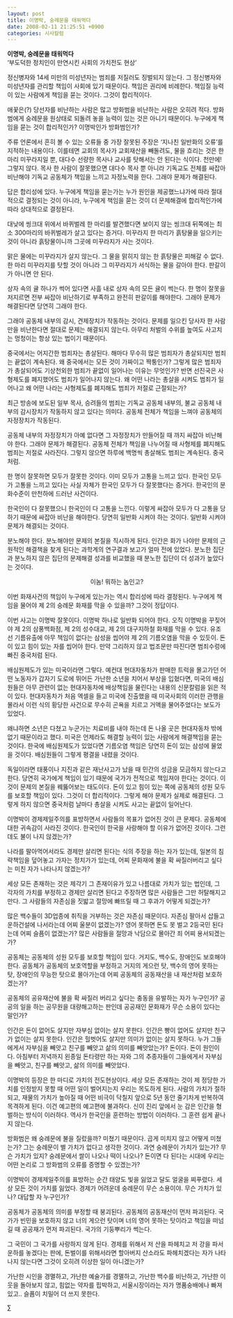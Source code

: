 ```yaml
---
layout: post
title: 이명박, 숭례문을 태워먹다
date: 2008-02-11 21:25:51 +0900
categories: 시사칼럼
---
```

**이명박, 숭례문을 태워먹다**  
‘부도덕한 정치인이 만연시킨 사회의 가치전도 현상’

정신병자와 14세 미만의 미성년자는 범죄를 저질러도 징벌되지 않는다. 그 정신병자와 미성년자를 관리할 책임이 사회에 있기 때문이다. 책임은 권리에 비례한다. 책임질 능력이 있는 사람에게 책임을 묻는 것이다. 그것이 합리적이다. 

애꿎은(?) 당선자를 비난하는 사람은 많고 방화범을 비난하는 사람은 오히려 적다. 방화범에게 숭례문을 원상태로 되돌려 놓을 능력이 있는 것은 아니기 때문이다. 누구에게 책임을 묻는 것이 합리적인가? 이명박인가 방화범인가?

주류 언론에서 흔히 볼 수 있는 오류들 중 가장 잘못된 주장은 ‘지나친 일반화의 오류’를 지적하는 내용이다. 이를테면 교회의 목사가 교회재산을 빼돌려도, 물을 흐리는 것은 한 마리 미꾸라지일 뿐, 대다수 선량한 목사나 교사를 탓해서는 안 된다는 식이다. 천만에! 그렇지 않다. 목사 한 사람이 잘못했으면 대다수 목사 뿐 아니라 기독교도 전체를 싸잡아 비난해야 기독교 공동체가 책임을 느끼고 자정노력을 한다. 그래야 문제가 해결된다. 

답은 합리성에 있다. 누구에게 책임을 묻는가는 누가 원인을 제공했느냐가에 따라 절대적으로 결정되는 것이 아니라, 누구에게 책임을 묻는 것이 더 문제해결에 합리적인가에 따라 상대적으로 결정된다. 

대낮에 씽크대 위에서 바퀴벌레 한 마리를 발견했다면 보이지 않는 씽크대 뒤쪽에는 최소 300마리의 바퀴벌레가 살고 있다는 증거다. 미꾸라지 한 마리가 흙탕물을 일으키는 것이 아니라 흙탕물이니까 그곳에 미꾸라지가 사는 것이다. 

맑은 물에는 미꾸라지가 살지 않는다. 그 물을 맑히지 않는 한 흙탕물은 피해갈 수 없다. 한 마리 미꾸라지를 탓할 것이 아니라 그 미꾸라지가 서식하는 물을 갈아야 한다. 판갈이가 아니면 안 된다. 

상자 속의 귤 하나가 썩어 있다면 사흘 내로 상자 속의 모든 귤이 썩는다. 한 명이 잘못을 저지르면 전부 싸잡아 비난하기로 부족하고 완전히 판갈이를 해야한다. 그래야 문제가 해결된다면 당연히 그래야 한다. 

그래야 공동체 내부의 감시, 견제장치가 작동하는 것이다. 문제를 일으킨 당사자 한 사람만을 비난한다면 절대로 문제는 해결되지 않는다. 아무리 처벌의 수위를 높여도 사고치는 멍청이는 항상 있는 법이기 때문이다. 

중국에서는 어지간한 범죄자는 총살된다. 해마다 무수히 많은 범죄자가 총살되지만 범죄는 끝없이 계속된다. 왜 중국에서는 모든 것이 가짜이고 짝퉁인가? 그렇게 많은 범죄자가 총살되어도 기상천외한 범죄가 끝없이 일어나는 이유는 무엇인가? 반면 선진국은 사형제도를 폐지했어도 범죄가 일어나지 않는다. 왜 어떤 나라는 총살을 시켜도 범죄가 일어나고 왜 어떤 나라는 사형제도를 폐지해도 범죄가 저절로 근절되는가? 

최근 방송에 보도된 일부 목사, 승려들의 범죄는 기독교 공동체 내부의, 불교 공동체 내부의 감시장치가 작동하지 않고 있다는 의미다. 공동체 전체가 책임을 느껴야 공동체의 자정장치가 작동된다. 

공동체 내부의 자정장치가 아예 없다면 그 자정장치가 만들어질 때 까지 싸잡아 비난해야 한다. 그래야 문제가 해결된다. 공동체 전체가 책임을 나누어질 때 사형제를 폐지해도 범죄는 저절로 사라진다. 그렇지 않으면 하루에 백명씩 총살해도 범죄는 계속된다. 중국처럼.

한 명이 잘못하면 모두가 잘못한 것이다. 이미 모두가 고통을 느끼고 있다. 한국인 모두가 고통을 느끼고 있다는 사실 자체가 한국인 모두가 다 잘못했다는 증거다. 한국인의 문화수준이 만천하에 드러난 사건이다. 

한국인이 다 잘못했으니 한국인이 다 고통을 느낀다. 이렇게 싸잡아 모두가 다 고통을 당하기 때문에 싸잡아 비난을 해야한다. 당연히 일반화 시켜야 하는 것이다. 일반화 시켜야 문제가 해결되는 것이다. 

분노해야 한다. 분노해야만 문제의 본질을 직시하게 된다. 인간은 화가 나야만 문제의 근원적인 해결책을 찾게 된다는 과학계의 연구결과 보고가 얼마 전에 있었다. 분노한 집단과 분노하지 않은 집단의 문제해결 성과를 비교했을 때 분노한 집단이 더 성과가 높았다는 것이다. 



<p align="center">
  이놈! 뭐하는 놈인고?
</p>

이번 화재사건의 책임이 누구에게 있는가는 역시 합리성에 따라 결정된다. 누구에게 책임을 물어야 제 2의 숭례문 화재를 막을 수 있을까? 그것이 정답이다. 

이번 사고는 이명박 잘못이다. 이명박 하나로 일반화 되어야 한다. 오직 이명박을 꾸짖어야 제 2의 삼풍백화점, 제 2의 성수대교, 제 2의 대구지하철 화재를 막을 수 있다. 유조선 기름유출에 아무 책임이 없다는 삼성을 씹어야 제 2의 기름오염을 막을 수 있듯이. 돈이 있고 힘이 있는 자를 씹어야 한다. 만약 그리하지 않고 법조문만 따진다면 범죄수렁에 빠진 중국처럼 된다. 

배심원제도가 있는 미국이라면 그렇다. 예컨대 현대자동차가 판매한 트럭을 몰고가던 어떤 노동자가 갑자기 도로에 뛰어든 가난한 소년을 치어서 부상을 입혔다면, 미국의 배심원들은 아무 관련이 없는 현대자동차에 배상책임을 물린다는 내용의 신문칼럼을 읽은 적이 있다. 현대자동차가 처음 엑셀을 들고 미국에 진출했을 때 미국사회의 이러한 관행을 몰라서 이런 식의 황당한 사건으로 무수히 곤욕을 치르고 거액을 물어주었다는 보도가 있었다. 

왜냐하면 소년은 다쳤고 누군가는 치료비를 내야 하는데 돈 나올 곳은 현대자동차 밖에 없기 때문이라고 했다. 미국은 언제라도 해결할 능력이 있는 사람에게 해결책임을 묻는 것이다. 한국에 배심원제도가 있었다면 기름오염 책임은 당연히 돈이 있는 삼성에 물었을 것이다. 배심원들이 그렇게 평결을 내렸을 것이다. 

독일이라면 태풍이나 지진과 같은 재난사고가 났을 때 민간의 성금을 모금하지 않는다고 한다. 당연히 국가에게 책임이 있기 때문에 국가가 전적으로 책임져야 한다는 것이다. 이것이 문제의 본질을 꿰뚫어보는 태도이다. 돈이 있고 힘이 있는 쪽에 공동체의 성원 모두를 보호할 책임이 있다. 그것이 더 합리적이다. 그렇게 해야 문제가 실제로 해결된다. 그렇게 하지 않으면 중국처럼 날마다 총살을 시켜도 사고는 끝없이 일어난다. 

이명박이 경제제일주의를 표방하면서 사람들의 목표가 없어진 것이 큰 문제다. 공동체에 대한 귀속감이 사라진 것이다. 한국인이 한국을 사랑해야 할 이유가 없어진 것이다. 그런데도 불이 나지 않겠는가?

나라를 팔아먹어서라도 경제만 살리면 된다는 식의 주장을 하는 자가 있는데, 일본의 침략책임을 덮어놓고 가자는 정치가가 있는데, 어찌 문화재에 불을 확 싸질러버리고 싶다는 미친 자가 나타나지 않겠는가? 

세상 모든 존재하는 것은 제각기 그 존재이유가 있고 나름대로 가치가 있는 법인데, 그 각자의 가치를 부정하고 경제만 살리면 된다고 주장하면 많은 사람들은 그만 허탈해지고 만다. 그 사람들의 자존심을 짓밟고 절망에 빠뜨릴 때 그 후과가 어떻게 되겠는가?

많은 백수들이 3D업종에 취직을 거부하는 것은 자존심 때문이다. 자존심 팔아서 삽들고 운하건설에 나서라는데 어찌 울분이 없겠는가? 영어 못하면 돈도 못 벌고 2등국민 된다는데 어찌 슬픔이 없겠는가? 많은 사람들을 절망과 낙담으로 몰아간 죄 어찌 용서되겠는가? 

공동체는 공동체의 성원 모두를 보호할 책임이 있다. 거지도, 백수도, 장애인도 보호해야 한다. 공동체가 공동체의 보호역할을 부정하고 거지의 게으런 탓, 백수의 영어 못하는 탓, 장애인의 무능한 탓으로 몰아가는데 어찌 공동체의 공동재산을 내 재산처럼 보호하겠는가? 

공동체의 공유재산에 불을 확 싸질러 버리고 싶다는 충동을 유발하는 자가 누구인가? 공공의 일을 하는 공무원을 대량해고하는 판인데 공공재인 문화재가 무슨 소용이 있다는 말인가? 

인간은 돈이 없어도 살지만 자부심 없이는 살지 못한다. 인간은 빵이 없어도 살지만 친구가 없이는 살지 못한다. 인간은 헐벗어도 살지만 의미가 없이는 살지 못하다. 누가 그들에게서 자부심을 빼앗고 친구를 빼앗고 삶의 의미를 빼앗았는가? 돈이다. 돈이 원인이다. 아침부터 저녁까지 왼종일 돈타령만 하는 자와 그의 추종자들이 그들에게서 자부심을 빼앗고, 친구를 빼앗고, 삶의 의미를 빼앗았다. 

이명박의 등장은 한 마디로 가치의 전도현상이다. 세상 모든 존재하는 것이 제 정당한 가치를 인정받지 못할 때 어떤 일이 벌어지는지 우리는 목도하게 된다. 사람의 가치가 절하되고, 재물의 가치가 높아질 때 어떤 비극이 닥칠지 앞으로 5년 동안 줄기차게 반복하여 목격하게 된다. 이건 예고편의 예고편에 불과하다. 신이 진리 앞에서 눈 감은 인간을 형벌하는 방식이 이러하다. 역사가 한국인을 훈련하는 방법이 이러하다. 그 훈련 쉽게 끝나지 않는다. 

방화범은 왜 숭례문에 불을 질렀을까? 미쳤기 때문이다. 곱게 미치지 않고 어떻게 미쳤는가? 그는 숭례문이 별 가치가 없다고 생각한 것이다. 과연 숭례문이 가치가 있는가? 무슨 가치가 있지? 숭례문에서 쌀이 나오나 떡이 나오나? 돈이면 다 된다는 시대에 우리는 어떤 논리로 그 방화범의 오류를 증명할 수 있겠는가? 

이명박이 경제제일주의를 표방하는 순간 태양도 빛을 잃었고 달도 얼굴을 찌푸렸다. 세상 모든 것이 가치를 잃었다. 경제가 어려운데 숭례문이 무슨 소용이야. 무슨 가치가 있나? 대답할 자 누구인가? 

공동체가 공동체의 의미를 부정할 때 붕괴된다. 공동체의 공동재산이 먼저 파괴된다. 국가가 빈민을 보호하지 않고 너의 게으런 탓이며 너의 영어 못하는 탓이라고 책임을 떠넘길 때 공공재가 먼저 파괴된다. 국가의 기둥뿌리가 썩는다. 

그 국민이 그 국가를 사랑하지 않게 된다. 경제를 위해서 저 산을 파헤치고 저 강을 파서 운하를 놓겠다는 판에, 돈벌이를 위해서라면 할아버지 산소라도 파헤치겠다는 자가 나타나지 않는다면 그것이 오히려 이상한 일이 아니겠는가? 

가난한 시인을 경멸하고, 가난한 예술가를 경멸하고, 가난한 백수를 비난하고, 가난한 이웃을 돌아보지 않고, 힘없는 약자를 핍박하고, 서울시장이라는 자가 명품숭배에나 빠져 있고.. 슬픔이 치밀어 더 쓰지 못한다. 





∑